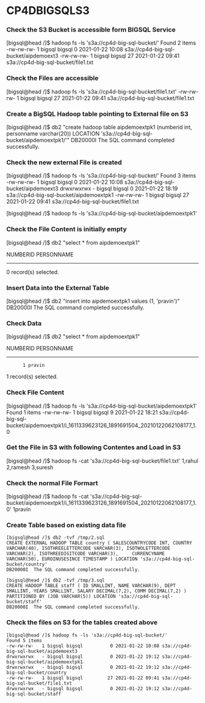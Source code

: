 # CP4DBIGSQLS3

### Check the S3 Bucket is accessible form BIGSQL Service

  [bigsql@head /]$ hadoop fs -ls 's3a://cp4d-big-sql-bucket/'
  Found 2 items
  -rw-rw-rw-   1 bigsql bigsql          0 2021-01-22 10:08 s3a://cp4d-big-sql-bucket/aipdemoext3
  -rw-rw-rw-   1 bigsql bigsql         27 2021-01-22 09:41 s3a://cp4d-big-sql-bucket/file1.txt

### Check the Files are accessible 

  [bigsql@head /]$ hadoop fs -ls 's3a://cp4d-big-sql-bucket/file1.txt'
  -rw-rw-rw-   1 bigsql bigsql         27 2021-01-22 09:41 s3a://cp4d-big-sql-bucket/file1.txt

### Create a BigSQL Hadoop table pointing to External file on S3

  [bigsql@head /]$ db2 "create hadoop table aipdemoextpk1 (numberid int, personname varchar(20)) LOCATION 's3a://cp4d-big-sql-bucket/aipdemoextpk1/'"
  DB20000I  The SQL command completed successfully.

### Check the new external File is created

  [bigsql@head /]$ hadoop fs -ls 's3a://cp4d-big-sql-bucket/'
  Found 3 items
  -rw-rw-rw-   1 bigsql bigsql          0 2021-01-22 10:08 s3a://cp4d-big-sql-bucket/aipdemoext3
  drwxrwxrwx   - bigsql bigsql          0 2021-01-22 18:19 s3a://cp4d-big-sql-bucket/aipdemoextpk1
  -rw-rw-rw-   1 bigsql bigsql         27 2021-01-22 09:41 s3a://cp4d-big-sql-bucket/file1.txt

  [bigsql@head /]$ hadoop fs -ls 's3a://cp4d-big-sql-bucket/aipdemoextpk1'

### Check the File Content is initially empty 

  [bigsql@head /]$ db2 "select * from aipdemoextpk1"

  NUMBERID    PERSONNAME          
  ----------- --------------------

  0 record(s) selected.

### Insert Data into the External Table

  [bigsql@head /]$ db2 "insert into aipdemoextpk1 values (1, 'pravin')"
  DB20000I  The SQL command completed successfully.

### Check Data
  [bigsql@head /]$ db2 "select * from aipdemoextpk1"
  
  NUMBERID    PERSONNAME          
  ----------- --------------------
          1 pravin              

  1 record(s) selected.

### Check File Content

  [bigsql@head /]$ hadoop fs -ls 's3a://cp4d-big-sql-bucket/aipdemoextpk1'
  Found 1 items
  -rw-rw-rw-   1 bigsql bigsql          9 2021-01-22 18:21 s3a://cp4d-big-sql-bucket/aipdemoextpk1/i_1611339623126_1891691504_20210122062108177_1.0

### Get the File in S3 with following Contentes and Load in S3

  [bigsql@head /]$ hadoop fs -cat 's3a://cp4d-big-sql-bucket/file1.txt'
  1,rahul
  2,ramesh
  3,suresh

### Check the normal File Formart

  [bigsql@head /]$ hadoop fs -cat 's3a://cp4d-big-sql-bucket/aipdemoextpk1/i_1611339623126_1891691504_20210122062108177_1.0'
  1pravin

### Create Table based on existing data file 

    [bigsql@head /]$ db2 -tvf /tmp/2.sql 
    CREATE EXTERNAL HADOOP TABLE country ( SALESCOUNTRYCODE INT, COUNTRY VARCHAR(40), ISOTHREELETTERCODE VARCHAR(3), ISOTWOLETTERCODE VARCHAR(2), ISOTHREEDIGITCODE VARCHAR(3),     CURRENCYNAME VARCHAR(50), EUROINUSESINCE TIMESTAMP ) LOCATION 's3a://cp4d-big-sql-bucket/country'
    DB20000I  The SQL command completed successfully.

    [bigsql@head /]$ db2 -tvf /tmp/3.sql
    CREATE HADOOP TABLE staff ( ID SMALLINT, NAME VARCHAR(9), DEPT SMALLINT, YEARS SMALLINT, SALARY DECIMAL(7,2), COMM DECIMAL(7,2) ) PARTITIONED BY (JOB VARCHAR(5)) LOCATION 's3a://cp4d-big-sql-bucket/staff'
    DB20000I  The SQL command completed successfully.

### Check the files on S3 for the tables created above

    [bigsql@head /]$ hadoop fs -ls 's3a://cp4d-big-sql-bucket/'
    Found 5 items
    -rw-rw-rw-   1 bigsql bigsql          0 2021-01-22 10:08 s3a://cp4d-big-sql-bucket/aipdemoext3
    drwxrwxrwx   - bigsql bigsql          0 2021-01-22 19:12 s3a://cp4d-big-sql-bucket/aipdemoextpk1
    drwxrwxrwx   - bigsql bigsql          0 2021-01-22 19:12 s3a://cp4d-big-sql-bucket/country
    -rw-rw-rw-   1 bigsql bigsql         27 2021-01-22 09:41 s3a://cp4d-big-sql-bucket/file1.txt
    drwxrwxrwx   - bigsql bigsql          0 2021-01-22 19:12 s3a://cp4d-big-sql-bucket/staff
